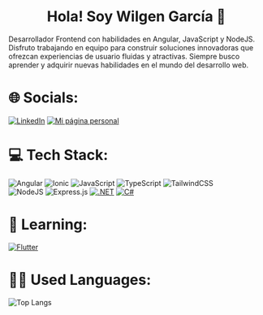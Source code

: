 <p align="center" width="300">
   <h1 align="center">Hola! Soy Wilgen García 👋</h1>
</p>


Desarrollador Frontend con habilidades en Angular, JavaScript y NodeJS. Disfruto trabajando en equipo para construir soluciones innovadoras que ofrezcan experiencias de usuario fluidas y atractivas. Siempre busco aprender y adquirir nuevas habilidades en el mundo del desarrollo web.



# 🌐 Socials:

[![LinkedIn](https://img.shields.io/badge/LinkedIn-%230077B5.svg?style=for-the-badge&logo=linkedin&logoColor=white)](https://www.linkedin.com/in/wilgengarcia/)
[![Mi página personal](https://img.shields.io/badge/Portfolio-%230077B5?style=for-the-badge&logo=firefox&logoColor=white)](https://wilgen.netlify.app/)


# 💻 Tech Stack:
![Angular](https://img.shields.io/badge/angular-%23DD0031.svg?style=for-the-badge&logo=angular&logoColor=white) 
![Ionic](https://img.shields.io/badge/Ionic-%2336A2EB.svg?style=for-the-badge&logo=ionic&logoColor=white)
![JavaScript](https://img.shields.io/badge/javascript-%23323330.svg?style=for-the-badge&logo=javascript&logoColor=%23F7DF1E) 
![TypeScript](https://img.shields.io/badge/typescript-%23007ACC.svg?style=for-the-badge&logo=typescript&logoColor=white) 
![TailwindCSS](https://img.shields.io/badge/tailwindcss-%2338B2AC.svg?style=for-the-badge&logo=tailwind-css&logoColor=white) 
<br>
![NodeJS](https://img.shields.io/badge/node.js-6DA55F?style=for-the-badge&logo=node.js&logoColor=white) ![Express.js](https://img.shields.io/badge/express.js-%23404d59.svg?style=for-the-badge&logo=express&logoColor=%2361DAFB) 
[![.NET](https://img.shields.io/badge/.NET-%235C2D91.svg?style=for-the-badge&logo=.net&logoColor=white)](https://dotnet.microsoft.com/)
[![C#](https://img.shields.io/badge/C%23-%23239120.svg?style=for-the-badge&logo=c-sharp&logoColor=white)](https://docs.microsoft.com/en-us/dotnet/csharp/)



# 🌱 Learning:
[![Flutter](https://img.shields.io/badge/Flutter-%2302569B.svg?style=for-the-badge&logo=flutter&logoColor=white)](https://flutter.dev/)

# 👨‍💻 Used Languages:
![Top Langs](https://github-readme-stats.vercel.app/api/top-langs/?username=wilgen01&layout=compact)


